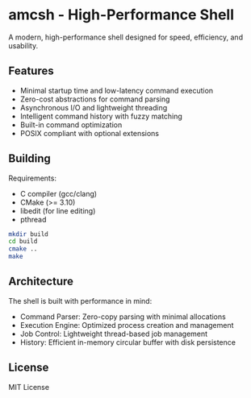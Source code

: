 # amcsh - High-Performance Shell

A modern, high-performance shell designed for speed, efficiency, and usability.

## Features

- Minimal startup time and low-latency command execution
- Zero-cost abstractions for command parsing
- Asynchronous I/O and lightweight threading
- Intelligent command history with fuzzy matching
- Built-in command optimization
- POSIX compliant with optional extensions

## Building

Requirements:
- C compiler (gcc/clang)
- CMake (>= 3.10)
- libedit (for line editing)
- pthread

```bash
mkdir build
cd build
cmake ..
make
```

## Architecture

The shell is built with performance in mind:

- Command Parser: Zero-copy parsing with minimal allocations
- Execution Engine: Optimized process creation and management
- Job Control: Lightweight thread-based job management
- History: Efficient in-memory circular buffer with disk persistence

## License

MIT License
